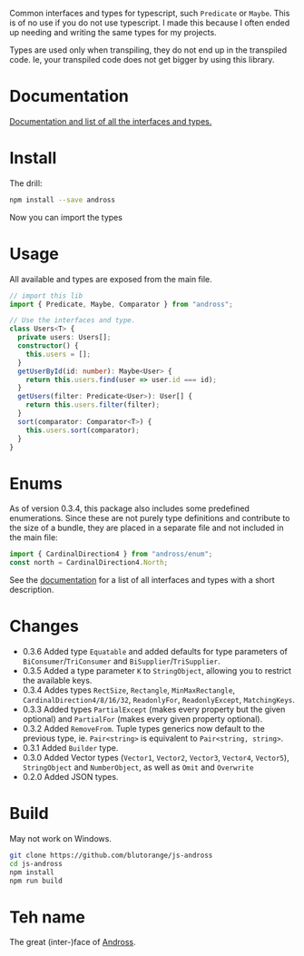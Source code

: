 Common interfaces and types for typescript, such `Predicate` or `Maybe`. This is of no use if you do not use typescript.
I made this because I often ended up needing and writing the same types for my projects.

Types are used only when transpiling, they do not end up in the transpiled code. Ie, your 
transpiled code does not get bigger by using this library.

# Documentation
[Documentation and list of all the interfaces and types.](https://blutorange.github.io/js-andross/)

# Install

The drill:

```sh
npm install --save andross
```

Now you can import the types 

# Usage

All available and types are exposed from the main file.

```typescript
// import this lib
import { Predicate, Maybe, Comparator } from "andross";

// Use the interfaces and type.
class Users<T> {
  private users: Users[];
  constructor() {
    this.users = [];    
  }
  getUserById(id: number): Maybe<User> {
    return this.users.find(user => user.id === id);
  }
  getUsers(filter: Predicate<User>): User[] {
    return this.users.filter(filter);
  }
  sort(comparator: Comparator<T>) {
    this.users.sort(comparator);
  }
}
```

# Enums

As of version 0.3.4, this package also includes some predefined enumerations. Since these are not purely type definitions and contribute to
the size of a bundle, they are placed in a separate file and not included in the main file:

```typescript
import { CardinalDirection4 } from "andross/enum";
const north = CardinalDirection4.North;
```

See the [documentation](https://blutorange.github.io/js-andross/) for a list of all interfaces and types with a short description.

# Changes

- 0.3.6 Added type `Equatable` and added defaults for type parameters of `BiConsumer`/`TriConsumer` and `BiSupplier`/`TriSupplier`.
- 0.3.5 Added a type parameter `K` to `StringObject`, allowing you to restrict the available keys.
- 0.3.4 Addes types `RectSize`, `Rectangle`, `MinMaxRectangle`, `CardinalDirection4/8/16/32`, `ReadonlyFor`, `ReadonlyExcept`, `MatchingKeys`.
- 0.3.3 Added types `PartialExcept` (makes every property but the given optional) and `PartialFor` (makes every given property optional).
- 0.3.2 Added `RemoveFrom`. Tuple types generics now default to the previous type, ie. `Pair<string>` is equivalent to `Pair<string, string>`.
- 0.3.1 Added `Builder` type.
- 0.3.0 Added Vector types (`Vector1`, `Vector2`, `Vector3`, `Vector4`, `Vector5`), `StringObject` and `NumberObject`, as well as `Omit` and `Overwrite`
- 0.2.0 Added JSON types.

# Build

May not work on Windows.

```sh
git clone https://github.com/blutorange/js-andross
cd js-andross
npm install
npm run build
```

# Teh name

The great (inter-)face of [Andross](http://starfox.wikia.com/wiki/Andross).
